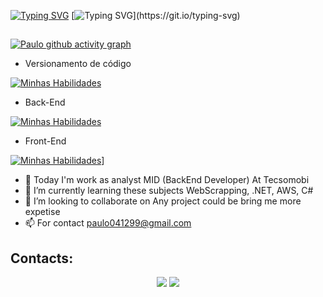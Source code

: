[![Typing SVG](https://readme-typing-svg.herokuapp.com?font=Varela+Round&size=35&duration=5000&pause=6000&color=B18BB1&center=true&vCenter=true&multiline=true&width=1000&height=60&lines=Hello%2C+My+name+is+Paulo+Aquino)](https://git.io/typing-svg)
[![Typing SVG](https://readme-typing-svg.herokuapp.com/?font=Varela+Round&size=30&duration=5000&pause=6000&color=B18BB1&center=true&vCenter=true&multiline=true&width=1000&height=60&lines=I'+a+software+developer+and+this+is+my+Github!)](https://git.io/typing-svg)

##

[![Paulo github activity graph](https://github-readme-activity-graph.vercel.app/graph?username=paulo-aquino-dev&custom_title=Paulo%20Aquino%20Contribuition%20Graph&hide_border=true&theme=rogue)](https://github.com/ashutosh00710/github-readme-activity-graph)


- Versionamento de código
  
[![Minhas Habilidades](https://skillicons.dev/icons?i=git,github)](https://skillicons.dev)

- Back-End

[![Minhas Habilidades](https://skillicons.dev/icons?i=cs,dotnet,mysql,postgres,azure,aws)](https://skillicons.dev)

- Front-End

[![Minhas Habilidades](https://skillicons.dev/icons?i=angular,ts,js,html,css)](https://skillicons.dev)]

- 🔭 Today I'm work as analyst MID (BackEnd Developer) At Tecsomobi
- 🌱 I’m currently learning these subjects WebScrapping, .NET, AWS, C#
- 👯 I’m looking to collaborate on Any project could be bring me more expetise
- 📫 For contact paulo041299@gmail.com

## Contacts:

<div align="center">  
  <a href = "mailto:paulo041299@gmail.com"><img loading="lazy" src="https://img.shields.io/badge/Gmail-D14836?style=for-the-badge&logo=gmail&logoColor=white" target="_blank"></a>
  <a href="https://www.linkedin.com/in/paulo-aquino" target="_blank"><img src="https://img.shields.io/badge/LinkedIn-0077B5?style=for-the-badge&logo=linkedin&logoColor=white"/></a>
</div>
